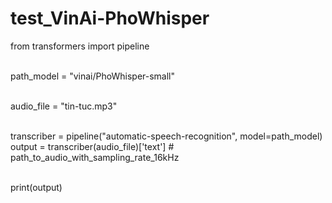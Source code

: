 # test_VinAi-PhoWhisper

from transformers import pipeline <br><br>

path_model = "vinai/PhoWhisper-small" <br><br>

audio_file = "tin-tuc.mp3" <br><br>

transcriber = pipeline("automatic-speech-recognition", model=path_model)<br>
output = transcriber(audio_file)['text'] # path_to_audio_with_sampling_rate_16kHz<br><br>

print(output)
